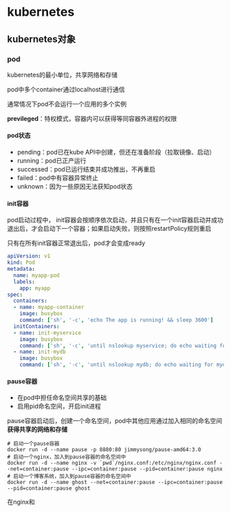 # kubernetes

## kubernetes对象

### pod

kubernetes的最小单位，共享网络和存储

pod中多个container通过localhost进行通信

通常情况下pod不会运行一个应用的多个实例

**previleged**：特权模式，容器内可以获得等同容器外进程的权限

#### pod状态

* pending：pod已在kube API中创建，但还在准备阶段（拉取镜像、启动）
* running：pod已正产运行
* successed：pod已运行结束并成功推出，不再重启
* failed：pod中有容器异常终止
* unknown：因为一些原因无法获知pod状态



#### init容器

pod启动过程中，	init容器会按顺序依次启动，并且只有在一个init容器启动并成功退出后，才会启动下一个容器；如果启动失败，则按照restartPolicy规则重启

只有在所有init容器正常退出后，pod才会变成ready

```yaml
apiVersion: v1
kind: Pod
metadata:
  name: myapp-pod
  labels:
    app: myapp
spec:
  containers:
  - name: myapp-container
    image: busybox
    command: ['sh', '-c', 'echo The app is running! && sleep 3600']
  initContainers:
  - name: init-myservice
    image: busybox
    command: ['sh', '-c', 'until nslookup myservice; do echo waiting for myservice; sleep 2; done;']
  - name: init-mydb
    image: busybox
    command: ['sh', '-c', 'until nslookup mydb; do echo waiting for mydb; sleep 2; done;']
```

#### pause容器

* 在pod中担任命名空间共享的基础
* 启用pid命名空间，开启init进程

pause容器启动后，创建一个命名空间，pod中其他应用通过加入相同的命名空间**获得共享的网络和存储**

```shell
# 启动一个pause容器
docker run -d --name pause -p 8880:80 jimmysong/pause-amd64:3.0
# 启动一个nginx，加入到pause容器的命名空间中
docker run -d --name nginx -v `pwd`/nginx.conf:/etc/nginx/nginx.conf --net=container:pause --ipc=container:pause --pid=container:pause nginx
# 启动一个博客系统，加入到pause容器的命名空间中
docker run -d --name ghost --net=container:pause --ipc=container:pause --pid=container:pause ghost
```

在nginx和